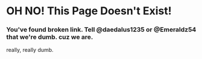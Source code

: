 # OH NO! This Page Doesn't Exist!
### You've found broken link. Tell @daedalus1235 or @Emeraldz54 that we're dumb. cuz we are.
really, really dumb.
